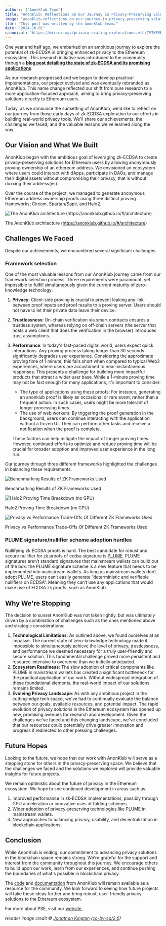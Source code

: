```yaml
---
authors: ["AnonKlub Team"]
title: "AnonKlub: Reflections on Our Journey in Privacy-Preserving Solutions"
image: "anonklub-reflections-on-our-journey-in-privacy-preserving-solutions-cover.webp"
tldr: "This post was written by the AnonKlub team."
date: "2024-10-01"
canonical: "https://mirror.xyz/privacy-scaling-explorations.eth/7VTKFVR4PM75WtNnBzuQSBZW-UYoJOsnzBBQmB9MWbY"
---
```


One year and half ago, we embarked on an ambitious journey to explore the potential of zk-ECDSA in bringing enhanced privacy to the Ethereum ecosystem. This research initiative was introduced to the community through a **[blog post detailing the state of zk-ECDSA and its promising applications](https://mirror.xyz/privacy-scaling-explorations.eth/djxf2g9VzUcss1e-gWIL2DSRD4stWggtTOcgsv1RlxY)**.

As our research progressed and we began to develop practical implementations, our project evolved and was eventually rebranded as AnonKlub. This name change reflected our shift from pure research to a more application-focused approach, aiming to bring privacy-preserving solutions directly to Ethereum users.

Today, as we announce the sunsetting of AnonKlub, we'd like to reflect on our journey from those early days of zk-ECDSA exploration to our efforts in building real-world privacy tools. We'll share our achievements, the challenges we faced, and the valuable lessons we've learned along the way.

## Our Vision and What We Built

AnonKlub began with the ambitious goal of leveraging zk-ECDSA to create privacy-preserving solutions for Ethereum users by allowing anonymously proving ownership of an ethereum address. We envisioned an ecosystem where users could interact with dApps, participate in DAOs, and manage their digital assets without compromising their privacy, that is without doxxing their address(es).

Over the course of the project, we managed to generate anonymous Ethereum address ownership proofs using three distinct proving frameworks: Circom, Spartan/Sapir, and Halo2.

![The AnonKlub architecture (https://anonklub.github.io/#/architecture)](/articles/anonklub-reflections-on-our-journey-in-privacy-preserving-solutions/zMN7BV3cKC4pol4SIyGKG.webp)

The AnonKlub architecture (https://anonklub.github.io/#/architecture)

## Challenges We Faced

Despite our achievements, we encountered several significant challenges:

### Framework selection

One of the most valuable lessons from our AnonKlub journey came from our framework selection process. Three requirements were paramount, yet impossible to fulfill simultaneously given the current maturity of zero-knowledge technology:

1.  **Privacy**: Client-side proving is crucial to prevent leaking any link between proof inputs and proof results to a proving server. Users should not have to let their private data leave their device.
2.  **Trustlessness**: On-chain verification via smart contracts ensures a trustless system, whereas relying on off-chain servers (the server that hosts a web client that does the verification in the browser) introduces trust assumptions.
3.  **Performance**: In today's fast-paced digital world, users expect quick interactions. Any proving process taking longer than 30 seconds significantly degrades user experience. Considering the approximate proving time of 1 minute, this falls short when compared to typical Web2 experiences, where users are accustomed to near-instantaneous responses. This presents a challenge for building more impactful products that attract a wider user base. While a 1-minute proving time may not be fast enough for many applications, it's important to consider:

    - The type of applications using these proofs: For instance, generating an anonklub proof is likely an occasional or rare event, rather than a frequent action. In such cases, users might be more tolerant of longer processing times.
    - The use of web workers: By triggering the proof generation in the background, users can continue interacting with the application without a frozen UI. They can perform other tasks and receive a notification when the proof is complete.

    These factors can help mitigate the impact of longer proving times. However, continued efforts to optimize and reduce proving time will be crucial for broader adoption and improved user experience in the long run.

Our journey through three different frameworks highlighted the challenges in balancing these requirements.

![Benchmarking Results of ZK Frameworks Used](/articles/anonklub-reflections-on-our-journey-in-privacy-preserving-solutions/_mhlWZpoF_CiMB9Zy9TA4.webp)

Benchmarking Results of ZK Frameworks Used

![Halo2 Proving Time Breakdown (no GPU)](/articles/anonklub-reflections-on-our-journey-in-privacy-preserving-solutions/3y1L8xxdN52vkAJOXbNji.webp)

Halo2 Proving Time Breakdown (no GPU)

![Privacy vs Performance Trade-Offs Of Different ZK Frameworks Used](/articles/anonklub-reflections-on-our-journey-in-privacy-preserving-solutions/TqCXT1IJ7_dwQp9Xemqa-.webp)

Privacy vs Performance Trade-Offs Of Different ZK Frameworks Used

### **PLUME signature/nullifier scheme adoption hurdles**

Nullifying zk ECDSA proofs is hard. The best candidate for robust and secure nullifier for zk proofs of ecdsa signature is [PLUME](https://blog.aayushg.com/nullifier/). PLUME signatures aren’t standard signatures that mainstream wallets can build out of the box: the PLUME signature scheme is a new feature that needs to be implemented into mainstream wallets. As long as mainstream wallets don’t adopt PLUME, users can’t easily generate “deterministic and verifiable nullifiers on ECDSA”. Meaning they can’t use any applications that would make use of ECDSA zk proofs, such as AnonKlub.

## Why We're Stopping

The decision to sunset AnonKlub was not taken lightly, but was ultimately driven by a combination of challenges such as the ones mentioned above and strategic considerations:

1.  **Technological Limitations**: As outlined above, we found ourselves at an impasse. The current state of zero-knowledge technology made it impossible to simultaneously achieve the level of privacy, trustlessness, and performance we deemed necessary for a truly user-friendly and secure solution. This fundamental challenge proved more persistent and resource-intensive to overcome than we initially anticipated.
2.  **Ecosystem Readiness**: The slow adoption of critical components like PLUME in mainstream wallets has created a significant bottleneck for the practical application of our work. Without widespread integration of these foundational elements, the real-world impact of our solutions remains limited.
3.  **Evolving Privacy Landscape**: As with any ambitious project in the cutting-edge tech space, we've had to continually evaluate the balance between our goals, available resources, and potential impact. The rapid evolution of privacy solutions in the Ethereum ecosystem has opened up new, promising avenues for research and development. Given the challenges we've faced and this changing landscape, we've concluded that our resources could potentially drive greater innovation and progress if redirected to other pressing challenges.

## Future Hopes

Looking to the future, we hope that our work with AnonKlub will serve as a stepping stone for others in the privacy-preserving space. We believe that the challenges we faced and the solutions we explored will provide valuable insights for future projects.

We remain optimistic about the future of privacy in the Ethereum ecosystem. We hope to see continued development in areas such as:

1.  Improved performance in zk-ECDSA implementations, possibly through GPU acceleration or innovative uses of folding schemes.
2.  Wider adoption of privacy-preserving technologies like PLUME in mainstream wallets.
3.  New approaches to balancing privacy, usability, and decentralization in blockchain applications.

## Conclusion

While AnonKlub is ending, our commitment to advancing privacy solutions in the blockchain space remains strong. We're grateful for the support and interest from the community throughout this journey. We encourage others to build upon our work, learn from our experiences, and continue pushing the boundaries of what's possible in blockchain privacy.

The [code](https://github.com/anonklub/anonklub) and [documentation](https://anonklub.github.io/) from AnonKlub will remain available as a resource for the community. We look forward to seeing how future projects will take these ideas further and bring robust, user-friendly privacy solutions to the Ethereum ecosystem.

For more about PSE, visit our [website](https://pse.dev/),

_Header image credit © [Jonathan Kington](https://www.geograph.org.uk/profile/31463) ([cc-by-sa/2.0](http://creativecommons.org/licenses/by-sa/2.0/))_
